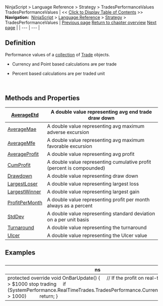 ﻿
NinjaScript > Language Reference > Strategy > TradesPerformanceValues
TradesPerformanceValues
| << [Click to Display Table of Contents](tradesperformancevalues.md) >> **Navigation:**     [NinjaScript](ninjascript.md) > [Language Reference](language_reference_wip.md) > [Strategy](strategy.md) > TradesPerformanceValues | [Previous page](winningtrades.md) [Return to chapter overview](strategy.md) [Next page](averageetd.md) |
| --- | --- |
## Definition
Performance values of a [collection](tradecollection.md) of [Trade](trade.md) objects.
 
- Currency and Point based calculations are per trade 

- Percent based calculations are per traded unit 

 
## Methods and Properties
| [AverageEtd](averageetd.md) | A double value representing avg end trade draw down |
| --- | --- |
| [AverageMae](averagemae.md) | A double value representing avg maximum adverse excursion |
| [AverageMfe](averagemfe.md) | A double value representing avg maximum favorable excursion |
| [AverageProfit](averageprofit.md) | A double value representing avg profit |
| [CumProfit](cumprofit.md) | A double value representing cumulative profit (percent is compounded) |
| [Drawdown](drawdown.md) | A double value representing draw down |
| [LargestLoser](largestloser.md) | A double value representing largest loss |
| [LargestWinner](largestwinner.md) | A double value representing largest gain |
| [ProfitPerMonth](profitpermonth.md) | A double value representing profit per month always as a percent |
| [StdDev](stddev.md) | A double value representing standard deviation on a per unit basis |
| [Turnaround](turnaround.md) | A double value representing the turnaround |
| [Ulcer](ulcer.md) | A double value representing the Ulcer value |

## Examples
## 
| ns |
| --- |
| protected override void OnBarUpdate() {      // If the profit on real-time trades is > $1000 stop trading      if (SystemPerformance.RealTimeTrades.TradesPerformance.Currency.CumProfit > 1000)           return; } |
